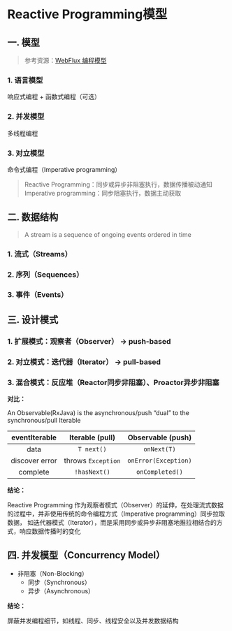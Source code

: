 # Reactive Programming模型

## 一. 模型
> 参考资源：[WebFlux 编程模型](https://docs.spring.io/spring/docs/current/spring-framework-reference/web-reactive.html#webflux-programming-models)
### 1. 语言模型
响应式编程 + 函数式编程（可选）
### 2. 并发模型
多线程编程

### 3. 对立模型
命令式编程（Imperative programming）

> Reactive Programming：同步或异步非阻塞执行，数据传播被动通知<br>
> Imperative programming：同步阻塞执行，数据主动获取

## 二. 数据结构
> A stream is a sequence of ongoing events ordered in time
### 1. 流式（Streams）
### 2. 序列（Sequences）
### 3. 事件（Events）

## 三. 设计模式
### 1. 扩展模式：观察者（Observer） -> push-based
### 2. 对立模式：迭代器（Iterator） -> pull-based
### 3. 混合模式：反应堆（Reactor同步非阻塞）、Proactor异步非阻塞

**对比：**

An Observable(RxJava) is the asynchronous/push “dual” to the synchronous/pull Iterable

eventIterable|Iterable (pull)|Observable (push)
:--:|:--:|:--:
data|`T next()`|`onNext(T)`
discover error|throws `Exception`|`onError(Exception)`
complete|`!hasNext()`|`onCompleted()`

**结论：**

Reactive Programming 作为观察者模式（Observer）的延伸，在处理流式数据的过程中，并非使用传统的命令编程方式（Imperative programming）同步拉取数据，
如迭代器模式（Iterator），而是采用同步或异步非阻塞地推拉相结合的方式，响应数据传播时的变化

## 四. 并发模型（Concurrency Model）

* 非阻塞（Non-Blocking）
    * 同步（Synchronous）
    * 异步（Asynchronous）

**结论：**

屏蔽并发编程细节，如线程、同步、线程安全以及并发数据结构




<comment-comment/><comment/>
